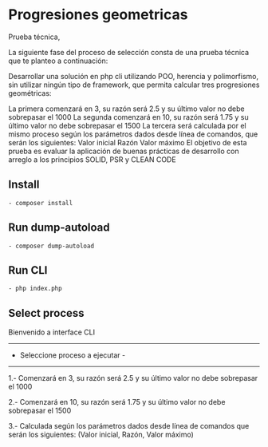 # Progresiones geometricas

Prueba técnica, 

La siguiente fase del proceso de selección consta de una prueba técnica que te planteo a continuación:

Desarrollar una solución en php cli utilizando POO, herencia y polimorfismo, sin utilizar ningún tipo de framework, que permita calcular tres progresiones geométricas:

La primera comenzará en 3, su razón será 2.5 y su último valor no debe sobrepasar el 1000
La segunda comenzará en 10, su razón será 1.75 y su último valor no debe sobrepasar el 1500
La tercera será calculada por el mismo proceso según los parámetros dados desde línea de comandos, que serán los siguientes:
Valor inicial
Razón
Valor máximo
El objetivo de esta prueba es evaluar la aplicación de buenas prácticas de desarrollo con arreglo a los principios SOLID, PSR y CLEAN CODE


## Install

```
- composer install
``` 

## Run dump-autoload
```
- composer dump-autoload
``` 

## Run CLI

```
- php index.php
```

## Select process

Bienvenido a interface CLI

---------------------------------
- Seleccione proceso a ejecutar -
---------------------------------
1.- Comenzará en 3, su razón será 2.5 y su último valor no debe sobrepasar el 1000

2.- Comenzará en 10, su razón será 1.75 y su último valor no debe sobrepasar el 1500

3.- Calculada según los parámetros dados desde línea de comandos
        que serán los siguientes: (Valor inicial, Razón, Valor máximo)